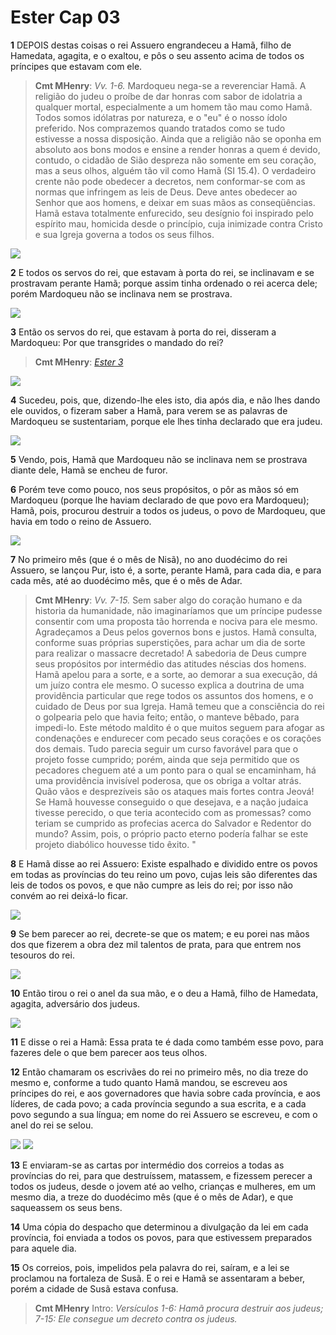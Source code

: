 # Ester Cap 03

**1** 	DEPOIS destas coisas o rei Assuero engrandeceu a Hamã, filho de Hamedata, agagita, e o exaltou, e pôs o seu assento acima de todos os príncipes que estavam com ele.

> **Cmt MHenry**: *Vv. 1-6.* Mardoqueu nega-se a reverenciar Hamã. A religião do judeu o proíbe de dar honras com sabor de idolatria a qualquer mortal, especialmente a um homem tão mau como Hamã. Todos somos idólatras por natureza, e o "eu" é o nosso ídolo preferido. Nos comprazemos quando tratados como se tudo estivesse a nossa disposição. Ainda que a religião não se oponha em absoluto aos bons modos e ensine a render honras a quem é devido, contudo, o cidadão de Sião despreza não somente em seu coração, mas a seus olhos, alguém tão vil como Hamã (SI 15.4). O verdadeiro crente não pode obedecer a decretos, nem conformar-se com as normas que infringem as leis de Deus. Deve antes obedecer ao Senhor que aos homens, e deixar em suas mãos as conseqüências. Hamã estava totalmente enfurecido, seu desígnio foi inspirado pelo espírito mau, homicida desde o princípio, cuja inimizade contra Cristo e sua Igreja governa a todos os seus filhos.

![](../Images/SweetPublishing/17-3-1.jpg) 

**2** 	E todos os servos do rei, que estavam à porta do rei, se inclinavam e se prostravam perante Hamã; porque assim tinha ordenado o rei acerca dele; porém Mardoqueu não se inclinava nem se prostrava.

![](../Images/SweetPublishing/17-3-2.jpg) 

**3** 	Então os servos do rei, que estavam à porta do rei, disseram a Mardoqueu: Por que transgrides o mandado do rei?

> **Cmt MHenry**: *[Ester 3](../17A-Et/03.md#0)*

![](../Images/SweetPublishing/17-3-3.jpg) 

**4** 	Sucedeu, pois, que, dizendo-lhe eles isto, dia após dia, e não lhes dando ele ouvidos, o fizeram saber a Hamã, para verem se as palavras de Mardoqueu se sustentariam, porque ele lhes tinha declarado que era judeu.

![](../Images/SweetPublishing/17-3-4.jpg) 

**5** 	Vendo, pois, Hamã que Mardoqueu não se inclinava nem se prostrava diante dele, Hamã se encheu de furor.

**6** 	Porém teve como pouco, nos seus propósitos, o pôr as mãos só em Mardoqueu (porque lhe haviam declarado de que povo era Mardoqueu); Hamã, pois, procurou destruir a todos os judeus, o povo de Mardoqueu, que havia em todo o reino de Assuero.

![](../Images/SweetPublishing/17-3-5.jpg) 

**7** 	No primeiro mês (que é o mês de Nisã), no ano duodécimo do rei Assuero, se lançou Pur, isto é, a sorte, perante Hamã, para cada dia, e para cada mês, até ao duodécimo mês, que é o mês de Adar.

> **Cmt MHenry**: *Vv. 7-15.* Sem saber algo do coração humano e da historia da humanidade, não imaginaríamos que um príncipe pudesse consentir com uma proposta tão horrenda e nociva para ele mesmo. Agradeçamos a Deus pelos governos bons e justos. Hamã consulta, conforme suas próprias superstições, para achar um dia de sorte para realizar o massacre decretado! A sabedoria de Deus cumpre seus propósitos por intermédio das atitudes néscias dos homens. Hamã apelou para a sorte, e a sorte, ao demorar a sua execução, dá um juízo contra ele mesmo. O sucesso explica a doutrina de uma providência particular que rege todos os assuntos dos homens, e o cuidado de Deus por sua Igreja. Hamã temeu que a consciência do rei o golpearia pelo que havia feito; então, o manteve bêbado, para impedi-lo. Este método maldito é o que muitos seguem para afogar as condenações e endurecer com pecado seus corações e os corações dos demais. Tudo parecia seguir um curso favorável para que o projeto fosse cumprido; porém, ainda que seja permitido que os pecadores cheguem até a um ponto para o qual se encaminham, há uma providência invisível poderosa, que os obriga a voltar atrás. Quão vãos e desprezíveis são os ataques mais fortes contra Jeová! Se Hamã houvesse conseguido o que desejava, e a nação judaica tivesse perecido, o que teria acontecido com as promessas? como teriam se cumprido as profecias acerca do Salvador e Redentor do mundo? Assim, pois, o próprio pacto eterno podería falhar se este projeto diabólico houvesse tido êxito. "

**8** 	E Hamã disse ao rei Assuero: Existe espalhado e dividido entre os povos em todas as províncias do teu reino um povo, cujas leis são diferentes das leis de todos os povos, e que não cumpre as leis do rei; por isso não convém ao rei deixá-lo ficar.

![](../Images/SweetPublishing/17-3-6.jpg) 

**9** 	Se bem parecer ao rei, decrete-se que os matem; e eu porei nas mãos dos que fizerem a obra dez mil talentos de prata, para que entrem nos tesouros do rei.

![](../Images/SweetPublishing/17-3-7.jpg) 

**10** 	Então tirou o rei o anel da sua mão, e o deu a Hamã, filho de Hamedata, agagita, adversário dos judeus.

![](../Images/SweetPublishing/17-3-8.jpg) 

**11** 	E disse o rei a Hamã: Essa prata te é dada como também esse povo, para fazeres dele o que bem parecer aos teus olhos.

**12** 	Então chamaram os escrivães do rei no primeiro mês, no dia treze do mesmo e, conforme a tudo quanto Hamã mandou, se escreveu aos príncipes do rei, e aos governadores que havia sobre cada província, e aos líderes, de cada povo; a cada província segundo a sua escrita, e a cada povo segundo a sua língua; em nome do rei Assuero se escreveu, e com o anel do rei se selou.

![](../Images/SweetPublishing/17-3-9.jpg) ![](../Images/SweetPublishing/17-3-10.jpg) 

**13** 	E enviaram-se as cartas por intermédio dos correios a todas as províncias do rei, para que destruíssem, matassem, e fizessem perecer a todos os judeus, desde o jovem até ao velho, crianças e mulheres, em um mesmo dia, a treze do duodécimo mês (que é o mês de Adar), e que saqueassem os seus bens.

**14** 	Uma cópia do despacho que determinou a divulgação da lei em cada província, foi enviada a todos os povos, para que estivessem preparados para aquele dia.

**15** 	Os correios, pois, impelidos pela palavra do rei, saíram, e a lei se proclamou na fortaleza de Susã. E o rei e Hamã se assentaram a beber, porém a cidade de Susã estava confusa.


> **Cmt MHenry** Intro: *Versículos 1-6: Hamã procura destruir aos judeus; 7-15: Ele consegue um decreto contra os judeus.*